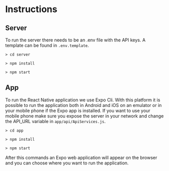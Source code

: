 # Instructions

## Server

To run the server there needs to be an .env file with the API keys. A template can be found in `.env.template`.

```
> cd server

> npm install

> npm start
```

## App

To run the React Native application we use Expo Cli. With this platform it is possible to run the application both in Android and iOS  on an emulator or in your mobile phone if the Expo app is installed. If you want to use your mobile phone make sure you expose the server in your network and change the API_URL variable in `app/api/ApiServices.js`.

```
> cd app

> npm install

> npm start
```

After this commands an Expo web application will appear on the browser and you can choose where you want to run the application.
